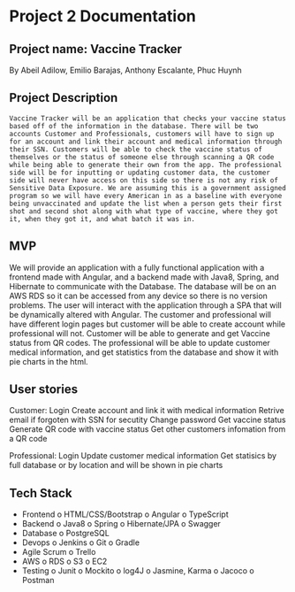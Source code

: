 # Project 2 Documentation

## Project name: Vaccine Tracker

By Abeil Adilow, Emilio Barajas, Anthony Escalante, Phuc Huynh 

## Project Description

    Vaccine Tracker will be an application that checks your vaccine status based off of the information in the database. There will be two accounts Customer and Professionals, customers will have to sign up for an account and link their account and medical information through their SSN. Customers will be able to check the vaccine status of themselves or the status of someone else through scanning a QR code while being able to generate their own from the app. The professional side will be for inputting or updating customer data, the customer side will never have access on this side so there is not any risk of Sensitive Data Exposure. We are assuming this is a government assigned program so we will have every American in as a baseline with everyone being unvaccinated and update the list when a person gets their first shot and second shot along with what type of vaccine, where they got it, when they got it, and what batch it was in. 


## MVP

   We will provide an application with a fully functional application with a frontend made with Angular, and a backend made with Java8, Spring, and Hibernate to communicate with the Database. The database will be on an AWS RDS so it can be accessed from any device so there is no version problems. The user will interact with the application through a SPA that will be dynamically altered with Angular. The customer and professional will have different login pages but customer will be able to create account while professional will not. Customer will be able to generate and get Vaccine status from QR codes. The professional will be able to update customer medical information, and get statistics from the database and show it with pie charts in the html. 

## User stories

   Customer:
	Login 
	Create account and link it with medical information
	Retrive email if forgoten with SSN for secutity
	Change password
	Get vaccine status
	Generate QR code with vaccine status
	Get other customers infomation from a QR code

   Professional:
	Login
	Update customer medical information
	Get statisics by full database or by location and will be shown in pie charts

## Tech Stack

* Frontend 
   o HTML/CSS/Bootstrap
   o Angular
   o TypeScript
* Backend
   o Java8
   o Spring
   o Hibernate/JPA
   o Swagger
* Database 
   o PostgreSQL
* Devops
   o Jenkins 
   o Git
   o Gradle
* Agile Scrum
   o Trello
* AWS
   o RDS
   o S3
   o EC2
* Testing
   o Junit 
   o Mockito
   o log4J
   o Jasmine, Karma
   o Jacoco
   o Postman

